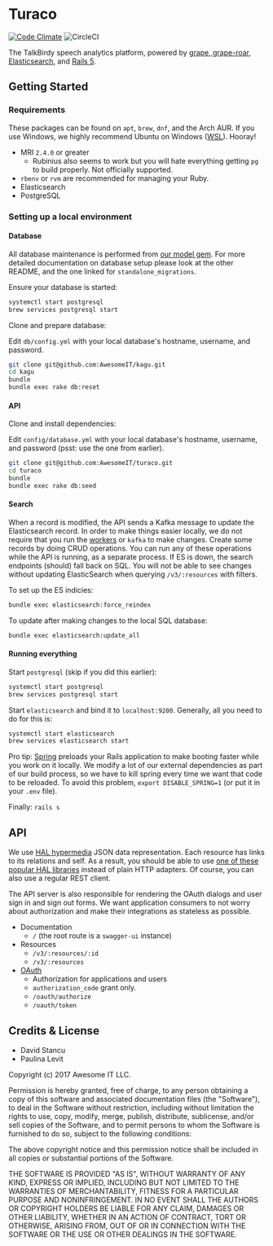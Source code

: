 # Turaco
[![Code Climate](https://codeclimate.com/github/AwesomeIT/turaco.png)](https://codeclimate.com/github/AwesomeIT/turaco) ![CircleCI](https://circleci.com/gh/AwesomeIT/turaco.svg?style=shield&circle-token=e69669e5ebd800aeeb50f55612d1a49e77120a57)

The TalkBirdy speech analytics platform, powered by [grape, grape-roar](https://github.com/ruby-grape), [Elasticsearch](https://www.elastic.co/), and [Rails 5](https://github.com/rails/rails).

## Getting Started

### Requirements

These packages can be found on `apt`, `brew`, `dnf`, and the Arch AUR. If you use Windows, we highly recommend Ubuntu on Windows ([WSL](https://msdn.microsoft.com/en-us/commandline/wsl/about)). Hooray!

- MRI `2.4.0` or greater
  - Rubinius also seems to work but you will hate everything getting `pg` to build properly. Not officially supported.
- `rbenv` or `rvm` are recommended for managing your Ruby.
- Elasticsearch
- PostgreSQL


### Setting up a local environment

#### Database

All database maintenance is performed from [our model gem](https://github.com/awesomeit/kagu). For more detailed documentation on database setup please look at the other README, and the one linked for `standalone_migrations`.

Ensure your database is started:
```bash
systemctl start postgresql
brew services postgresql start
```

Clone and prepare database:

Edit `db/config.yml` with your local database's hostname, username, and password.

```bash
git clone git@github.com:AwesomeIT/kagu.git
cd kagu
bundle
bundle exec rake db:reset
```

#### API

Clone and install dependencies:

Edit `config/database.yml` with your local database's hostname, username, and password (psst: use the one from earlier).

```bash
git clone git@github.com:AwesomeIT/turaco.git
cd turaco
bundle
bundle exec rake db:seed
```

#### Search

When a record is modified, the API sends a Kafka message to update the Elasticsearch record. In order to make things easier locally, we do not require that you run the [workers](https://github.com/awesomeit/myna) or `kafka` to make changes. Create some records by doing CRUD operations. You can run any of these operations while the API is running, as a separate process. If ES is down, the search endpoints (should) fall back on SQL. You will not be able to see changes without updating ElasticSearch when querying `/v3/:resources` with filters.

To set up the ES indicies:
```bash
bundle exec elasticsearch:force_reindex
```

To update after making changes to the local SQL database:
```bash
bundle exec elasticsearch:update_all
```

#### Running everything

Start `postgresql` (skip if you did this earlier):
```bash
systemctl start postgresql
brew services postgresql start
```


Start `elasticsearch` and bind it to `localhost:9200`. Generally, all you need to do for this is:

```bash
systemctl start elasticsearch
brew services elasticsearch start
```

Pro tip: 
[Spring](https://github.com/rails/spring) preloads your Rails application to make booting faster while you work on it locally. We modify a lot of our external dependencies as part of our build process, so we have to kill spring every time we want that code to be reloaded. To avoid this problem, `export DISABLE_SPRING=1` (or put it in your `.env` file).

Finally: `rails s`

## API

We use [HAL hypermedia](http://stateless.co/hal_specification.html) JSON data representation. Each resource has links to its relations and self. As a result, you should be able to use [one of these popular HAL libraries](https://github.com/mikekelly/hal_specification/wiki/Libraries) instead of plain HTTP adapters. Of course, you can also use a regular REST client.

The API server is also responsible for rendering the OAuth dialogs and user sign in and sign out forms. We want application consumers to not worry about authorization and make their integrations as stateless as possible.

- Documentation
  - `/` (the root route is a `swagger-ui` instance)
- Resources
  - `/v3/:resources/:id`
  - `/v3/:resources`
- [OAuth](https://en.wikipedia.org/wiki/OAuth)
  - Authorization for applications and users
  - `authorization_code` grant only.
  - `/oauth/authorize`
  - `/oauth/token`

## Credits & License

- David Stancu
- Paulina Levit

Copyright (c) 2017 Awesome IT LLC.

Permission is hereby granted, free of charge, to any person obtaining a copy
of this software and associated documentation files (the "Software"), to deal
in the Software without restriction, including without limitation the rights
to use, copy, modify, merge, publish, distribute, sublicense, and/or sell
copies of the Software, and to permit persons to whom the Software is
furnished to do so, subject to the following conditions:

The above copyright notice and this permission notice shall be included in all
copies or substantial portions of the Software.

THE SOFTWARE IS PROVIDED "AS IS", WITHOUT WARRANTY OF ANY KIND, EXPRESS OR
IMPLIED, INCLUDING BUT NOT LIMITED TO THE WARRANTIES OF MERCHANTABILITY,
FITNESS FOR A PARTICULAR PURPOSE AND NONINFRINGEMENT. IN NO EVENT SHALL THE
AUTHORS OR COPYRIGHT HOLDERS BE LIABLE FOR ANY CLAIM, DAMAGES OR OTHER
LIABILITY, WHETHER IN AN ACTION OF CONTRACT, TORT OR OTHERWISE, ARISING FROM,
OUT OF OR IN CONNECTION WITH THE SOFTWARE OR THE USE OR OTHER DEALINGS IN THE
SOFTWARE.
